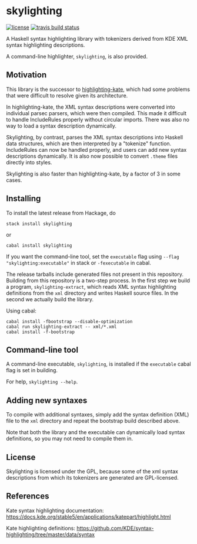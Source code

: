 skylighting
===========

[![license](https://img.shields.io/badge/license-GPLv2+-brightgreen.svg)](https://www.gnu.org/licenses/gpl.html)
[![travis build status](https://img.shields.io/travis/jgm/skylighting.svg)](https://travis-ci.org/jgm/skylighting)

A Haskell syntax highlighting library with tokenizers derived
from KDE XML syntax highlighting descriptions.

A command-line highlighter, `skylighting`, is also provided.

Motivation
----------

This library is the successor to [highlighting-kate], which had
some problems that were difficult to resolve given its
architecture.

In highlighting-kate, the XML syntax descriptions were converted
into individual parsec parsers, which were then compiled.  This
made it difficult to handle IncludeRules properly without
circular imports.  There was also no way to load a syntax
description dynamically.

Skylighting, by contrast, parses the XML syntax descriptions
into Haskell data structures, which are then interpreted by
a "tokenize" function.  IncludeRules can now be handled
properly, and users can add new syntax descriptions
dynamically.  It is also now possible to convert `.theme` files
directly into styles.

Skylighting is also faster than highlighting-kate, by a
factor of 3 in some cases.

Installing
----------

To install the latest release from Hackage, do

    stack install skylighting
or

    cabal install skylighting

If you want the command-line tool, set the `executable` flag
using `--flag "skylighting:executable"` in stack or
`-fexecutable` in cabal.

The release tarballs include generated files not present in this
repository.  Building from this repository is a two-step
process.  In the first step we build a program,
`skylighting-extract`, which reads XML syntax highlighting
definitions from the `xml` directory and writes Haskell source
files.  In the second we actually build the library.

Using cabal:

    cabal install -fbootstrap --disable-optimization
    cabal run skylighting-extract -- xml/*.xml
    cabal install -f-bootstrap

Command-line tool
-----------------

A command-line executable, `skylighting`, is installed if
the `executable` cabal flag is set in building.

For help, `skylighting --help`.

Adding new syntaxes
-------------------

To compile with additional syntaxes, simply add the syntax
definition (XML) file to the `xml` directory and repeat the
bootstrap build described above.

Note that both the library and the executable can dynamically
load syntax definitions, so you may not need to compile them
in.

License
-------

Skylighting is licensed under the GPL, because some of the xml
syntax descriptions from which its tokenizers are generated are
GPL-licensed.

References
----------

Kate syntax highlighting documentation:
<https://docs.kde.org/stable5/en/applications/katepart/highlight.html>

Kate highlighting definitions:
<https://github.com/KDE/syntax-highlighting/tree/master/data/syntax>

[highlighting-kate]: https://github.com/jgm/highlighting-kate

